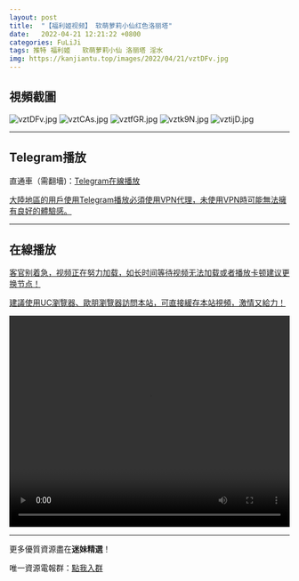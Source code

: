 ```yaml
---
layout: post
title:  "【福利姬视频】 软萌萝莉小仙红色洛丽塔"
date:   2022-04-21 12:21:22 +0800
categories: FuLiJi
tags: 推特 福利姬   软萌萝莉小仙 洛丽塔 淫水
img: https://kanjiantu.top/images/2022/04/21/vztDFv.jpg
---
```



## 視頻截圖

![vztDFv.jpg](https://kanjiantu.top/images/2022/04/21/vztDFv.jpg)
![vztCAs.jpg](https://kanjiantu.top/images/2022/04/21/vztCAs.jpg)
![vztfGR.jpg](https://kanjiantu.top/images/2022/04/21/vztfGR.jpg)
![vztk9N.jpg](https://kanjiantu.top/images/2022/04/21/vztk9N.jpg)
![vztijD.jpg](https://kanjiantu.top/images/2022/04/21/vztijD.jpg)

* * *
## Telegram播放

直通車（需翻墻)：[Telegram在線播放](https://t.me/mimeijingxuan/796)


<u>大陸地區的用戶使用Telegram播放必須使用VPN代理，未使用VPN時可能無法擁有良好的體驗感。</u> 
* * *
## 在線播放
<u>客官别着急，视频正在努力加载，如长时间等待视频无法加载或者播放卡顿建议更换节点！</u>

<u>建議使用UC瀏覽器、歐朋瀏覽器訪問本站，可直接緩存本站視頻，激情又給力！</u>
<center><video src="https://cdn.publer.io/uploads/videos/626003f6db27975979cbf7ac/7d686f9bff3252d31b24242927b93fcc.mp4" width="100%" height="380px" controls="controls"></video></center>

* * *
更多優質資源盡在**迷妹精選**！

唯一資源電報群：[點我入群](https://t.me/mimeijingxuan)


